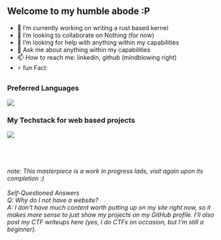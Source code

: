 ## Welcome to my humble abode :P

- 🔭 I’m currently working on writing a rust based kernel
- 👯 I’m looking to collaborate on Nothing (for now)
- 🤔 I’m looking for help with anything within my capabilities
- 💬 Ask me about anything within my capabilities
- 📫 How to reach me: linkedin, github (mindblowing right)
- ⚡ fun Fact:




### Preferred Languages
<img src="https://skillicons.dev/icons?i=c,cpp,python" />

### My Techstack for web based projects  
<img src="https://skillicons.dev/icons?i=django,html,css,js,svelte" />


<br><br>

<h6>
note: This masterpiece is a work in progress lads, visit again upon its completion :)
<br><br>Self-Questioned Answers<br>
Q: Why do I not have a website?
<br>
A: I don't have much content worth putting up on my site right now, so it makes more sense to just show my projects on my GitHub profile. I'll also post my CTF writeups here (yes, I do CTFs on occasion, but I'm still a beginner).


</h6>
